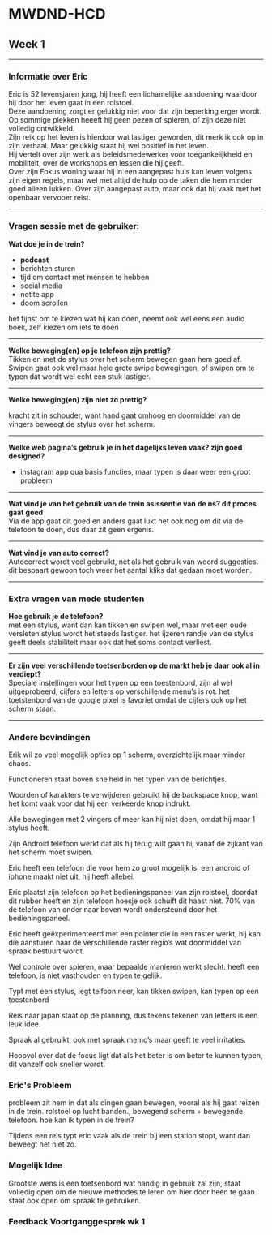 # MWDND-HCD


## Week 1 
<hr>


### Informatie over Eric

Eric is 52 levensjaren jong, hij heeft een lichamelijke aandoening waardoor hij door het leven gaat in een rolstoel. <br>
Deze aandoening zorgt er gelukkig niet voor dat zijn beperking erger wordt. <br>
Op sommige plekken heeeft hij geen pezen of spieren, of zijn deze niet volledig ontwikkeld. <br>
Zijn reik op het leven is hierdoor wat lastiger geworden, dit merk ik ook op in zijn verhaal. Maar gelukkig staat hij wel positief in het leven.<br>
Hij vertelt over zijn werk als beleidsmedewerker voor toegankelijkheid en mobiliteit, over de workshops en lessen die hij geeft.<br>
Over zijn Fokus woning waar hij in een aangepast huis kan leven volgens zijn eigen regels, maar wel met altijd de hulp op de taken die hem minder goed alleen lukken. Over zijn aangepast auto, maar ook dat hij vaak met het openbaar vervooer reist.<br>
<hr>

### Vragen sessie met de gebruiker:

**Wat doe je in de trein?**
- **podcast**
- berichten sturen
- tijd om contact met mensen te hebben
- social media
- notite app
- doom scrollen

het fijnst om te kiezen wat hij kan doen, neemt ook wel eens een audio boek, zelf kiezen om iets te doen
<hr>

**Welke beweging(en) op je telefoon zijn prettig?** <br>
Tikken en met de stylus over het scherm bewegen gaan hem goed af. Swipen gaat ook wel maar hele grote swipe bewegingen, of swipen om te typen dat wordt wel echt een stuk lastiger.
<hr>

**Welke beweging(en) zijn niet zo prettig?** <br>

kracht zit in schouder, want hand gaat omhoog en doormiddel van de vingers beweegt de stylus over het scherm. 
<hr>

**Welke web pagina’s gebruik je in het dagelijks leven vaak? zijn goed designed?**<br>

- instagram app qua basis functies, maar typen is daar weer een groot probleem
<hr>

**Wat vind je van het gebruik van de trein asissentie van de ns? dit proces gaat goed** <br>
Via de app gaat dit goed en anders gaat lukt het ook nog om dit via de telefoon te doen, dus daar zit geen ergenis.
<hr>

**Wat vind je van auto correct?** <br>
Autocorrect wordt veel gebruikt, net als het gebruik van woord suggesties. dit bespaart gewoon toch weer het aantal kliks dat gedaan moet worden.
<hr>

### Extra vragen van mede studenten
**Hoe gebruik je de telefoon?** <br>
met een stylus, want dan kan tikken en swipen wel, maar met een oude versleten stylus wordt het steeds lastiger. het ijzeren randje van de stylus geeft deels stabiliteit maar ook dat het soms contact verliest. 
<hr>

**Er zijn veel verschillende toetsenborden op de markt heb je daar ook al in verdiept?** <br>
Speciale instellingen voor het typen op een toestenbord, zijn al wel uitgeprobeerd, cijfers en letters op verschillende menu’s is rot. het toetstenbord van de google pixel is favoriet omdat de cijfers ook op het scherm staan.
<hr>

### Andere bevindingen

Erik wil zo veel mogelijk opties op 1 scherm, overzichtelijk maar minder chaos. 

Functioneren staat boven snelheid in het typen van de berichtjes.

Woorden of karakters te verwijderen gebruikt hij de backspace knop, want het komt vaak voor dat hij een verkeerde knop indrukt.

Alle bewegingen met 2 vingers of meer kan hij niet doen, omdat hij maar 1 stylus heeft.

Zijn Android telefoon werkt dat als hij terug wilt gaan hij vanaf de zijkant van het scherm moet swipen.

Eric heeft een telefoon die voor hem zo groot mogelijk is, een android of iphone maakt niet uit, hij heeft allebei.

Eric plaatst zijn telefoon op het bedieningspaneel van zijn rolstoel, doordat dit rubber heeft en zijn telefoon hoesje ook schuift dit haast niet.
70% van de telefoon van onder naar boven wordt ondersteund door het bedieningspaneel.

Eric heeft geëxperimenteerd met een pointer die in een raster werkt, hij kan die aansturen naar de verschillende raster regio’s wat doormiddel van spraak bestuurt wordt. 

Wel controle over spieren, maar bepaalde manieren werkt slecht.
heeft een telefoon, is niet vasthouden en typen te gelijk.

Typt met een stylus, legt telfoon neer, kan tikken swipen, kan typen op een toestenbord

Reis naar japan staat op de planning, dus tekens tekenen van letters is een leuk idee.

Spraak al gebruikt, ook met spraak memo’s maar geeft te veel irritaties.

Hoopvol over dat de focus ligt dat als het beter is om beter te kunnen typen, dit vanzelf ook sneller wordt.


### Eric's Probleem

probleem zit hem in dat als dingen gaan bewegen, vooral als hij gaat reizen in de trein.
rolstoel op lucht banden., bewegend scherm + bewegende telefoon. hoe kan ik typen in de trein?

Tijdens een reis typt eric vaak als de trein bij een station stopt, want dan beweegt het niet zo.

### Mogelijk Idee

Grootste wens is een toetsenbord wat handig in gebruik zal zijn, staat volledig open om de nieuwe methodes te leren om hier door heen te gaan. staat ook open om spraak te gebruiken.



### Feedback Voortganggesprek wk 1


